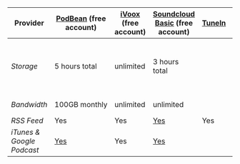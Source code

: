 | Provider                  | [PodBean](https://www.podbean.com/) (free account)           | [iVoox](https://www.ivoox.com/) (free account) | [Soundcloud Basic](https://checkout.soundcloud.com/pro?ref=t992) (free account) | [TuneIn](https://tunein.com/podcasters/) | [Buzzsprout](https://www.buzzsprout.com/) (free account) | [Podomatic](https://www.podomatic.com/) (free account) |
| ------------------------- | ------------------------------------------------------------ | ---------------------------------------------- | ------------------------------------------------------------ | ---------------------------------------- | -------------------------------------------------------- | ------------------------------------------------------ |
| *Storage*                 | 5 hours total                                                | unlimited                                      | 3 hours total                                                |                                          | 2 hours monthly, hosted for 90 days. Ads embedded        | up to 6 hours (500Mb). No expiration                   |
| *Bandwidth*               | 100GB monthly                                                | unlimited                                      | unlimited                                                    |                                          | [250GB monthly](https://www.buzzsprout.com/pricing)      | 15GB monthly                                           |
| *RSS Feed*                | Yes                                                          | Yes                                            | [Yes](https://soundcloud.com/settings/content)               | Yes                                      |                                                          |                                                        |
| *iTunes & Google Podcast* | [Yes](https://help.podbean.com/support/solutions/articles/25000016157-making-my-podcast-available-in-the-google-podcast-app) | Yes                                            | [Yes](https://help.soundcloud.com/hc/en-us/articles/115003451707-Submitting-your-RSS-feed-to-iTunes) |                                          |                                                          |                                                        |

